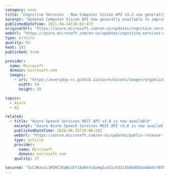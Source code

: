 ```yaml
---
category: news
title: "Cognitive Services - New Computer Vision API v3.2 now generally available"
excerpt: "Updated Computer Vision API now generally available to improve image tagging, content moderation, OCR language expansion, and more."
publishedDateTime: 2021-04-14T16:02:07Z
originalUrl: "https://azure.microsoft.com/en-us/updates/cognitive-services-new-computer-vision-api-v32-now-generally-available/"
webUrl: "https://azure.microsoft.com/en-us/updates/cognitive-services-new-computer-vision-api-v32-now-generally-available/"
type: article
quality: 83
heat: 103
published: true

provider:
  name: Microsoft
  domain: microsoft.com
  images:
    - url: "https://everyday-cc.github.io/azure/assets/images/organizations/microsoft.com-50x50.jpg"
      width: 50
      height: 50

topics:
  - Azure
  - AI

related:
  - title: "Azure Speech Services REST API v3.0 is now available"
    excerpt: "Azure Azure Speech Services REST API v3.0 is now available, along with several new features. "
    publishedDateTime: 2020-06-25T16:00:28Z
    webUrl: "https://azure.microsoft.com/en-us/updates/public-release-for-azure-speech-services-v30-api/"
    type: article
    provider:
      name: Microsoft
      domain: microsoft.com
    quality: 17

secured: "ScC3Kau1c1MIRCJEqNv1Ef18UKkYiQsHgIanZx/S3Zi5G9UdDOSvmDAdsf9TBxRBxEUZ6OuPfnGBdi5Qnyl1n/J5yq9tSfHBFbZMIlQtjUjOkiyb/T7aYAQuiYKMgTnDFgm+LguBNAP4ySFdBoTXV7qAF0Zkgt4usijmU3o5N+ZlWKxp8RD1IetWqm5cgqolbqlgIAMxi6/d8oDO5FBjE67IHYXkEKf5fhhxVadKofvw+//K9O65JohYhX2V+fsQRdhTwAxcWDAvZ7mBdeqND5/UG3IF0OeErYxDCz1yPD9cMlGJ2XGLGNGiXQEkTfzDuXkKT9nRLipw0J4c5Q6A+ofTr5DaFnzKtD+ir8J/a60=;DzrSmohzfMzsLKlwonTGLQ=="
---
```


